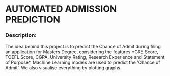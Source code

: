 <h1>AUTOMATED ADMISSION PREDICTION</h1>
<h3>Description:</h3>
The idea behind this project is to predict the Chance of Admit during filing an application for Masters Degree, considering the features *GRE Score, TOEFL Score, CGPA, University Rating, Research Experience and Statement of Purpose*. Machine Learning models are used to predict the 'Chance of Admit'. We also visualise everything by plotting graphs.</br>
